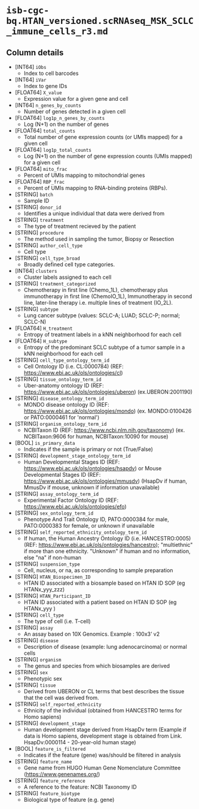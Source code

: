 # `isb-cgc-bq.HTAN_versioned.scRNAseq_MSK_SCLC_immune_cells_r3.md`

## Column details

* [INT64]    `iObs`
  - Index to cell barcodes
* [INT64]    `iVar`
  - Index to gene IDs
* [FLOAT64]    `X_value`
  - Expression value for a given gene and cell
* [INT64]    `n_genes_by_counts`
  - Number of genes detected in a given cell
* [FLOAT64]    `log1p_n_genes_by_counts`
  - Log (N+1) on the number of genes
* [FLOAT64]    `total_counts`
  - Total number of gene expression counts (or UMIs mapped) for a given cell
* [FLOAT64]    `log1p_total_counts`
  - Log (N+1) on the number of gene expression counts (UMIs mapped) for a given cell
* [FLOAT64]    `mito_frac`
  - Percent of UMIs mapping to mitochondrial genes
* [FLOAT64]    `RBP_frac`
  - Percent of UMIs mapping to RNA-binding proteins (RBPs).
* [STRING]    `batch`
  - Sample ID
* [STRING]    `donor_id`
  - Identifies a unique individual that data were derived from
* [STRING]    `treatment`
  - The type of treatment recieved by the patient
* [STRING]    `procedure`
  - The method used in sampling the tumor, Biopsy or Resection
* [STRING]    `author_cell_type`
  - Cell type
* [STRING]    `cell_type_broad`
  - Broadly defined cell type categories.
* [INT64]    `clusters`
  - Cluster labels assigned to each cell
* [STRING]    `treatment_categorized`
  - Chemotherapy in first line (Chemo_1L), chemotherapy plus immunotherapy in first line (ChemoIO_1L), Immunotherapy in second line, later-line therapy i.e. multiple lines of treatment (IO_2L).
* [STRING]    `subtype`
  - Lung cancer subtype (values: SCLC-A; LUAD; SCLC-P; normal; SCLC-N)
* [FLOAT64]    `H_treatment`
  - Entropy of treatment labels in a kNN neighborhood for each cell
* [FLOAT64]    `H_subtype`
  - Entropy of the predominant SCLC subtype of a tumor sample in a kNN neighborhood for each cell
* [STRING]    `cell_type_ontology_term_id`
  - Cell Ontology ID (i.e. CL:0000784)  (REF: https://www.ebi.ac.uk/ols/ontologies/cl)
* [STRING]    `tissue_ontology_term_id`
  - Uber-anatomy ontology ID (REF: https://www.ebi.ac.uk/ols/ontologies/uberon) (ex.UBERON:2001190)
* [STRING]    `disease_ontology_term_id`
  - MONDO disease ontology ID (REF: https://www.ebi.ac.uk/ols/ontologies/mondo) (ex. MONDO:0100426 or PATO:0000461 for 'normal')
* [STRING]    `organism_ontology_term_id`
  - NCBITaxon ID (REF: https://www.ncbi.nlm.nih.gov/taxonomy) (ex. NCBITaxon:9606 for human, NCBITaxon:10090 for mouse)
* [BOOL]    `is_primary_data`
  - Indicates if the sample is primary or not (True/False)
* [STRING]    `development_stage_ontology_term_id`
  - Human Developmental Stages ID (REF: https://www.ebi.ac.uk/ols/ontologies/hsapdv) or Mouse Developmental Stages ID (REF: https://www.ebi.ac.uk/ols/ontologies/mmusdv) (HsapDv if human, MmusDv if mouse, unknown if information unavailable)
* [STRING]    `assay_ontology_term_id`
  - Experimental Factor Ontology ID (REF: https://www.ebi.ac.uk/ols/ontologies/efo)
* [STRING]    `sex_ontology_term_id`
  - Phenotype And Trait Ontology ID, PATO:0000384 for male, PATO:0000383 for female, or unknown if unavailable
* [STRING]    `self_reported_ethnicity_ontology_term_id`
  - If human, the Human Ancestry Ontology ID (i.e. HANCESTRO:0005) (REF: https://www.ebi.ac.uk/ols/ontologies/hancestro); "multiethnic" if more than one ethnicity. "Unknown" if human and no information, else "na" if non-human
* [STRING]    `suspension_type`
  - Cell, nucleus, or na, as corresponding to sample preparation
* [STRING]    `HTAN_Biospecimen_ID`
  - HTAN ID associated with a biosample based on HTAN ID SOP (eg HTANx_yyy_zzz)
* [STRING]    `HTAN_Participant_ID`
  - HTAN ID associated with a patient based on HTAN ID SOP (eg HTANx_yyy )
* [STRING]    `cell_type`
  - The type of cell (i.e. T-cell)
* [STRING]    `assay`
  - An assay based on 10X Genomics. Example : 100x3’ v2
* [STRING]    `disease`
  - Description of disease (example: lung adenocarcinoma) or normal cells
* [STRING]    `organism`
  - The genus and species from which biosamples are derived
* [STRING]    `sex`
  - Phenotypic sex
* [STRING]    `tissue`
  - Derived from UBERON or CL terms that best describes the tissue that the cell was derived from.
* [STRING]    `self_reported_ethnicity`
  - Ethnicity of the individual (obtained from HANCESTRO terms for Homo sapiens)
* [STRING]    `development_stage`
  - Human development stage derived from HsapDv term  (Example if data is Homo sapiens, development stage is obtained from Link. HsapDv:0000114 - 20-year-old human stage)
* [BOOL]    `feature_is_filtered`
  - Indicates if the feature (gene) was/should be filtered in analysis
* [STRING]    `feature_name`
  - Gene name from HUGO Human Gene Nomenclature Committee (https://www.genenames.org/)
* [STRING]    `feature_reference`
  - A reference to the feature: NCBI Taxonomy ID
* [STRING]    `feature_biotype`
  - Biological type of feature (e.g. gene)

